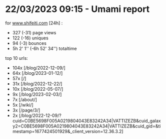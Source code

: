 # 22/03/2023 09:15 - Umami report
for www.shifeiti.com [24h] :

 - 327 (-31) page views
 - 122 (-16) uniques
 - 94 (-3) bounces
 - 5h 2' 1'' (-6h 52' 34'') totaltime


top 10 urls:
 - 104x [/blog/2022-12-09/]
 - 64x [/blog/2023-01-12/]
 - 57x [/]
 - 31x [/blog/2022-12-22/]
 - 10x [/blog/2022-05-07/]
 - 9x [/blog/2023-02-03/]
 - 7x [/about/]
 - 5x [/wiki/]
 - 3x [/page/3/]
 - 2x [/blog/2022-12-09/?cuid=C0BE5698F005A0219804043E83242A34|VATTIZEZB&cuid_galaxy2=C0BE5698F005A0219804043E83242A34|VATTIZEZB&cuid_gid=&timestamp=1677424501929&_client_version=12.36.3.2]


